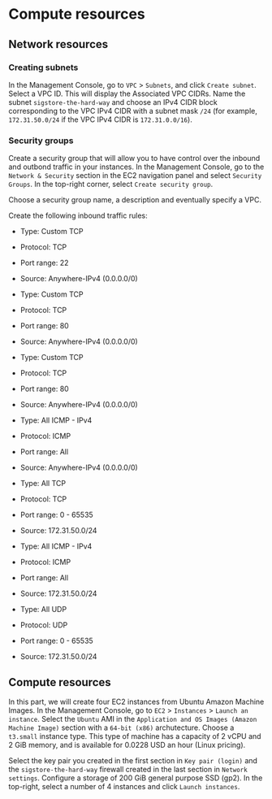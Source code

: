 # Compute resources

## Network resources

### Creating subnets

In the Management Console, go to `VPC` > `Subnets`, and click `Create subnet`.
Select a VPC ID. This will display the Associated VPC CIDRs.
Name the subnet `sigstore-the-hard-way` and choose an IPv4 CIDR block corresponding to the VPC IPv4 CIDR with a subnet mask `/24` (for example, `172.31.50.0/24` if the VPC IPv4 CIDR is `172.31.0.0/16`).

### Security groups

Create a security group that will allow you to have control over the inbound and outbond traffic in your instances.
In the Management Console, go to the `Network & Security` section in the EC2 navigation panel and select `Security Groups`.
In the top-right corner, select `Create security group`.

Choose a security group name, a description and eventually specify a VPC.

Create the following inbound traffic rules:

- Type: Custom TCP
- Protocol: TCP
- Port range: 22
- Source: Anywhere-IPv4 (0.0.0.0/0)

- Type: Custom TCP
- Protocol: TCP
- Port range: 80
- Source: Anywhere-IPv4 (0.0.0.0/0)

- Type: Custom TCP
- Protocol: TCP
- Port range: 80
- Source: Anywhere-IPv4 (0.0.0.0/0)

- Type: All ICMP - IPv4
- Protocol: ICMP
- Port range: All
- Source: Anywhere-IPv4 (0.0.0.0/0)

- Type: All TCP
- Protocol: TCP
- Port range: 0 - 65535
- Source: 172.31.50.0/24

- Type: All ICMP - IPv4
- Protocol: ICMP
- Port range: All
- Source: 172.31.50.0/24

- Type: All UDP
- Protocol: UDP
- Port range: 0 - 65535
- Source: 172.31.50.0/24

## Compute resources

In this part, we will create four EC2 instances from Ubuntu Amazon Machine Images.
In the Management Console, go to `EC2` > `Instances` > `Launch an instance`.
Select the `Ubuntu` AMI in the `Application and OS Images (Amazon Machine Image)` section with a `64-bit (x86)` archutecture.
Choose a `t3.small` instance type. This type of machine has a capacity of 2 vCPU and 2 GiB memory, and is available for 0.0228 USD an hour (Linux pricing).

Select the key pair you created in the first section in `Key pair (login)` and the `sigstore-the-hard-way` firewall created in the last section in `Network settings`.
Configure a storage of 200 GiB general purpose SSD (gp2). In the top-right, select a number of 4 instances and click `Launch instances`.